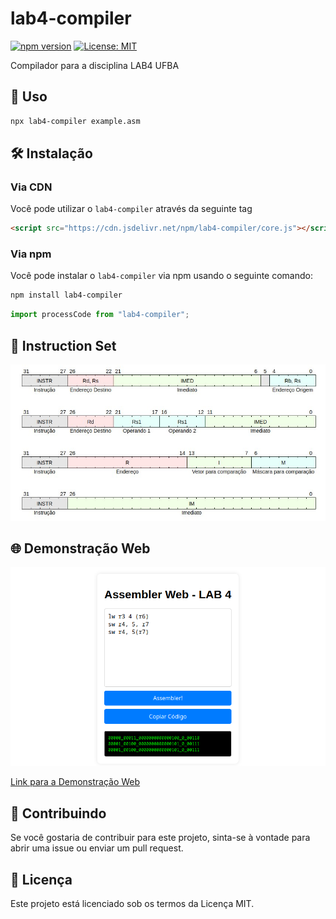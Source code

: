 # lab4-compiler

[![npm version](https://badge.fury.io/js/lab4-compiler.svg)](https://www.npmjs.com/package/lab4-compiler)
[![License: MIT](https://img.shields.io/badge/License-MIT-yellow.svg)](https://opensource.org/licenses/MIT)

Compilador para a disciplina LAB4 UFBA

## 🚀 Uso

```bash
npx lab4-compiler example.asm
```

## 🛠️ Instalação

### Via CDN

Você pode utilizar o `lab4-compiler` através da seguinte tag

```html
<script src="https://cdn.jsdelivr.net/npm/lab4-compiler/core.js"></script>
```

### Via npm

Você pode instalar o `lab4-compiler` via npm usando o seguinte comando:

```bash
npm install lab4-compiler
```

```js
import processCode from "lab4-compiler";
```

## 📜 Instruction Set

![](https://github.com/taffarel55/lab4-compiler/raw/main/assets/set.png)

## 🌐 Demonstração Web

![](https://github.com/taffarel55/lab4-compiler/raw/main/assets/web.png)

[Link para a Demonstração Web](https://taffarel55.github/lab4-compiler)

## 🤝 Contribuindo

Se você gostaria de contribuir para este projeto, sinta-se à vontade para abrir uma issue ou enviar um pull request.

## 🧾 Licença

Este projeto está licenciado sob os termos da Licença MIT.
